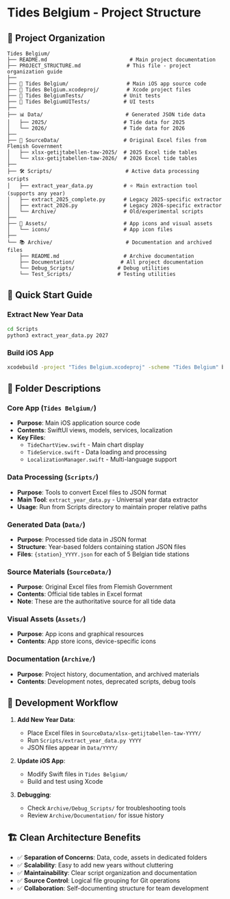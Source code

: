 # Tides Belgium - Project Structure

## 📁 Project Organization

```
Tides Belgium/
├── README.md                           # Main project documentation
├── PROJECT_STRUCTURE.md               # This file - project organization guide
├── 
├── 📱 Tides Belgium/                   # Main iOS app source code
├── 📱 Tides Belgium.xcodeproj/         # Xcode project files
├── 🧪 Tides BelgiumTests/             # Unit tests
├── 🧪 Tides BelgiumUITests/           # UI tests
├── 
├── 📊 Data/                           # Generated JSON tide data
│   ├── 2025/                         # Tide data for 2025
│   └── 2026/                         # Tide data for 2026
├── 
├── 📄 SourceData/                     # Original Excel files from Flemish Government
│   ├── xlsx-getijtabellen-taw-2025/  # 2025 Excel tide tables
│   └── xlsx-getijtabellen-taw-2026/  # 2026 Excel tide tables
├── 
├── 🛠️ Scripts/                        # Active data processing scripts
│   ├── extract_year_data.py          # ⭐ Main extraction tool (supports any year)
│   ├── extract_2025_complete.py      # Legacy 2025-specific extractor
│   ├── extract_2026.py               # Legacy 2026-specific extractor
│   └── Archive/                      # Old/experimental scripts
├── 
├── 🎨 Assets/                         # App icons and visual assets
│   └── icons/                        # App icon files
├── 
└── 📚 Archive/                        # Documentation and archived files
    ├── README.md                     # Archive documentation
    ├── Documentation/               # All project documentation
    └── Debug_Scripts/              # Debug utilities
    └── Test_Scripts/               # Testing utilities
```

## 🚀 Quick Start Guide

### Extract New Year Data
```bash
cd Scripts
python3 extract_year_data.py 2027
```

### Build iOS App
```bash
xcodebuild -project "Tides Belgium.xcodeproj" -scheme "Tides Belgium" build
```

## 📂 Folder Descriptions

### Core App (`Tides Belgium/`)
- **Purpose**: Main iOS application source code
- **Contents**: SwiftUI views, models, services, localization
- **Key Files**: 
  - `TideChartView.swift` - Main chart display
  - `TideService.swift` - Data loading and processing
  - `LocalizationManager.swift` - Multi-language support

### Data Processing (`Scripts/`)
- **Purpose**: Tools to convert Excel files to JSON format
- **Main Tool**: `extract_year_data.py` - Universal year data extractor
- **Usage**: Run from Scripts directory to maintain proper relative paths

### Generated Data (`Data/`)
- **Purpose**: Processed tide data in JSON format
- **Structure**: Year-based folders containing station JSON files
- **Files**: `{station}_YYYY.json` for each of 5 Belgian tide stations

### Source Materials (`SourceData/`)
- **Purpose**: Original Excel files from Flemish Government
- **Contents**: Official tide tables in Excel format
- **Note**: These are the authoritative source for all tide data

### Visual Assets (`Assets/`)
- **Purpose**: App icons and graphical resources
- **Contents**: App store icons, device-specific icons

### Documentation (`Archive/`)
- **Purpose**: Project history, documentation, and archived materials
- **Contents**: Development notes, deprecated scripts, debug tools

## 🔧 Development Workflow

1. **Add New Year Data**: 
   - Place Excel files in `SourceData/xlsx-getijtabellen-taw-YYYY/`
   - Run `Scripts/extract_year_data.py YYYY`
   - JSON files appear in `Data/YYYY/`

2. **Update iOS App**:
   - Modify Swift files in `Tides Belgium/`
   - Build and test using Xcode

3. **Debugging**:
   - Check `Archive/Debug_Scripts/` for troubleshooting tools
   - Review `Archive/Documentation/` for issue history

## 🏗️ Clean Architecture Benefits

- ✅ **Separation of Concerns**: Data, code, assets in dedicated folders
- ✅ **Scalability**: Easy to add new years without cluttering
- ✅ **Maintainability**: Clear script organization and documentation
- ✅ **Source Control**: Logical file grouping for Git operations
- ✅ **Collaboration**: Self-documenting structure for team development
